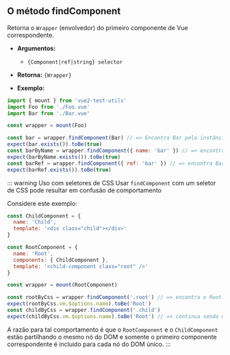 ## O método findComponent

Retorna o `Wrapper` (envolvedor) do primeiro componente de Vue correspondente.

- **Argumentos:**

  - `{Component|ref|string} selector`

- **Retorna:** `{Wrapper}`

- **Exemplo:**

```js
import { mount } from 'vue2-test-utils'
import Foo from './Foo.vue'
import Bar from './Bar.vue'

const wrapper = mount(Foo)

const bar = wrapper.findComponent(Bar) // => Encontra Bar pela instância do componente
expect(bar.exists()).toBe(true)
const barByName = wrapper.findComponent({ name: 'bar' }) // => encontra Bar pelo `name`
expect(barByName.exists()).toBe(true)
const barRef = wrapper.findComponent({ ref: 'bar' }) // => encontra Bar pelo `ref`
expect(barRef.exists()).toBe(true)
```

::: warning Uso com seletores de CSS
Usar `findComponent` com um seletor de CSS pode resultar em confusão de comportamento

Considere este exemplo:

```js
const ChildComponent = {
  name: 'Child',
  template: '<div class="child"></div>'
}

const RootComponent = {
  name: 'Root',
  components: { ChildComponent },
  template: '<child-component class="root" />'
}

const wrapper = mount(RootComponent)

const rootByCss = wrapper.findComponent('.root') // => encontra o Root
expect(rootByCss.vm.$options.name).toBe('Root')
const childByCss = wrapper.findComponent('.child')
expect(childByCss.vm.$options.name).toBe('Root') // => continua sendo o Root
```

A razão para tal comportamento é que o `RootComponent` e o `ChildComponent` estão partilhando o mesmo nó do DOM e somente o primeiro componente correspondente é íncluido para cada nó do DOM único.
:::
